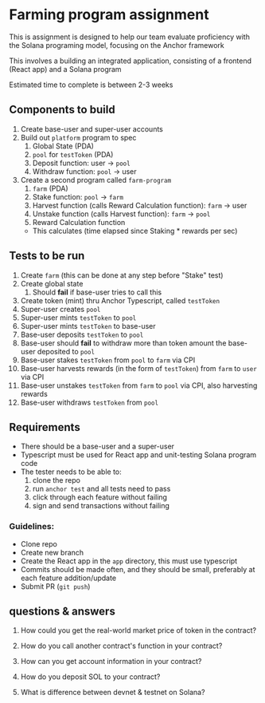 # Farming program assignment

This is assignment is designed to help our team evaluate proficiency with the Solana programing model, focusing on the Anchor framework

This involves a building an integrated application, consisting of a frontend (React app) and a Solana program

Estimated time to complete is between 2-3 weeks

## Components to build

1. Create base-user and super-user accounts
1. Build out `platform` program to spec
   1. Global State (PDA)
   1. `pool` for `testToken` (PDA)
   1. Deposit function: user -> `pool`
   1. Withdraw function: `pool` -> user
1. Create a second program called `farm-program`
   1. `farm` (PDA)
   1. Stake function: `pool` -> `farm`
   1. Harvest function (calls Reward Calculation function): `farm` -> user
   1. Unstake function (calls Harvest function): `farm` -> `pool`
   1. Reward Calculation function
   - This calculates (time elapsed since Staking \* rewards per sec)

## Tests to be run

1. Create `farm` (this can be done at any step before "Stake" test)
1. Create global state
   1. Should __fail__ if base-user tries to call this
1. Create token (mint) thru Anchor Typescript, called `testToken`
1. Super-user creates `pool`
1. Super-user mints `testToken` to `pool`
1. Super-user mints `testToken` to base-user
1. Base-user deposits `testToken` to `pool`
1. Base-user should __fail__ to withdraw more than token amount the base-user deposited to `pool`
1. Base-user stakes `testToken` from `pool` to `farm` via CPI
1. Base-user harvests rewards (in the form of `testToken`) from `farm` to `user` via CPI
1. Base-user unstakes `testToken` from `farm` to `pool` via CPI, also harvesting rewards
1. Base-user withdraws `testToken` from `pool`

## Requirements

- There should be a base-user and a super-user
- Typescript must be used for React app and unit-testing Solana program code
- The tester needs to be able to:
  1.  clone the repo
  1.  run `anchor test` and all tests need to pass
  1.  click through each feature without failing
  1.  sign and send transactions without failing

### Guidelines:

- Clone repo
- Create new branch
- Create the React app in the `app` directory, this must use typescript
- Commits should be made often, and they should be small, preferably at each feature addition/update
- Submit PR (`git push`)


## questions & answers

1. How could you get the real-world market price of token in the contract?

1. How do you call another contract's function in your contract?

1. How can you get account information in your contract?

1. How do you deposit SOL to your contract?

1. What is difference between devnet & testnet on Solana?
